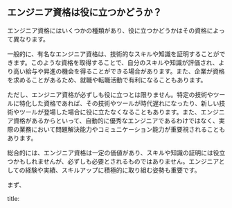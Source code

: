 



## エンジニア資格は役に立つかどうか？

エンジニア資格にはいくつかの種類があり、役に立つかどうかはその資格によって異なります。

一般的に、有名なエンジニア資格は、技術的なスキルや知識を証明することができます。このような資格を取得することで、自分のスキルや知識が評価され、より高い給与や昇進の機会を得ることができる場合があります。また、企業が資格を求めることがあるため、就職や転職活動で有利になることもあります。

ただし、エンジニア資格が必ずしも役に立つとは限りません。特定の技術やツールに特化した資格であれば、その技術やツールが時代遅れになったり、新しい技術やツールが登場した場合に役に立たなくなることもあります。また、エンジニア資格があるからといって、自動的に優秀なエンジニアであるわけではなく、実際の業務において問題解決能力やコミュニケーション能力が重要視されることもあります。

総合的には、エンジニア資格は一定の価値があり、スキルや知識の証明には役立つかもしれませんが、必ずしも必要とされるものではありません。エンジニアとしての経験や実績、スキルアップに積極的に取り組む姿勢も重要です。






まず、





































title: